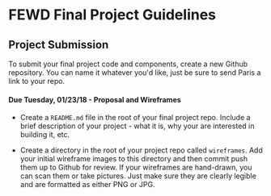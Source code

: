 # FEWD Final Project Guidelines

## Project Submission

To submit your final project code and components, create a new Github repository. You can name it whatever you'd like, just be sure to send Paris a link to your repo.

#### Due Tuesday, 01/23/18 - Proposal and Wireframes

- Create a `README.md` file in the root of your final project repo. Include a brief description of your project - what it is, why your are interested in building it, etc.

- Create a directory in the root of your project repo called `wireframes`. Add your initial wireframe images to this directory and then commit push them up to Github for review. If your wireframes are hand-drawn, you can scan them or take pictures. Just make sure they are clearly legible and are formatted as either PNG or JPG.

